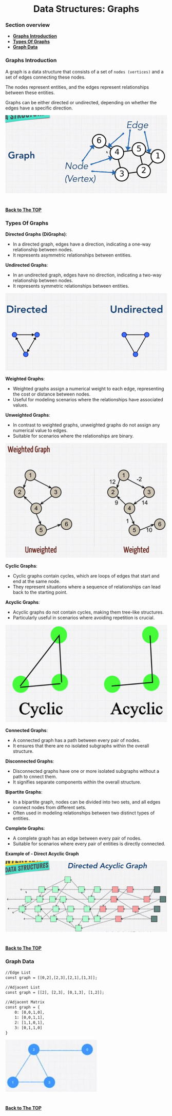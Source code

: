 <h1 align="center">Data Structures: Graphs</h1>

### Section overview
* **[Graphs Introduction](#graphs-introduction)**
* **[Types Of Graphs](#types-of-graphs)**
* **[Graph Data](#graph-data)**



### Graphs Introduction
A graph is a data structure that consists of a set of ``nodes (vertices)`` and a set of edges connecting these nodes. 

The nodes represent entities, and the edges represent relationships between these entities. 

Graphs can be either directed or undirected, depending on whether the edges have a specific direction.

![Graphs](https://github.com/tsokac2/-_-_Data_Structures_Algorithms/blob/main/src/26.JPG)

#
**[Back to The TOP](#section-overview)**

### Types Of Graphs

**Directed Graphs (DiGraphs)**:
- In a directed graph, edges have a direction, indicating a one-way relationship between nodes.
- It represents asymmetric relationships between entities.

**Undirected Graphs**:
- In an undirected graph, edges have no direction, indicating a two-way relationship between nodes.
- It represents symmetric relationships between entities.

![Directed](https://github.com/tsokac2/-_-_Data_Structures_Algorithms/blob/main/src/27.JPG)

**Weighted Graphs**:

- Weighted graphs assign a numerical weight to each edge, representing the cost or distance between nodes.
- Useful for modeling scenarios where the relationships have associated values.

**Unweighted Graphs**:

- In contrast to weighted graphs, unweighted graphs do not assign any numerical value to edges.
- Suitable for scenarios where the relationships are binary.

![Unweighted](https://github.com/tsokac2/-_-_Data_Structures_Algorithms/blob/main/src/28.JPG)

**Cyclic Graphs**:

- Cyclic graphs contain cycles, which are loops of edges that start and end at the same node.
- They represent situations where a sequence of relationships can lead back to the starting point.

**Acyclic Graphs**:
- Acyclic graphs do not contain cycles, making them tree-like structures.
- Particularly useful in scenarios where avoiding repetition is crucial.

![Cyclic](https://github.com/tsokac2/-_-_Data_Structures_Algorithms/blob/main/src/29.JPG)

**Connected Graphs**:
- A connected graph has a path between every pair of nodes.
- It ensures that there are no isolated subgraphs within the overall structure.

**Disconnected Graphs**:
- Disconnected graphs have one or more isolated subgraphs without a path to cnnect them.
- It signifies separate components within the overall structure.

**Bipartite Graphs**:
- In a bipartite graph, nodes can be divided into two sets, and all edges connect nodes from different sets.
- Often used in modeling relationships between two distinct types of entities.

**Complete Graphs**:
- A complete graph has an edge between every pair of nodes.
- Suitable for scenarios where every pair of entities is directly connected.

**Example of - Direct Acyclic Graph**

![Direct Acyclic Graph](https://github.com/tsokac2/-_-_Data_Structures_Algorithms/blob/main/src/30.JPG)

#
**[Back to The TOP](#section-overview)**

### Graph Data

```
//Edge List
const graph = [[0,2],[2,3],[2,1],[1,3]];
```

```
//Adjacent List
const graph = [[2], [2,3], [0,1,3], [1,2]];
```

```
//Adjacent Matrix
const graph = {
    0: [0,0,1,0],
    1: [0,0,1,1],
    2: [1,1,0,1],
    3: [0,1,1,0]
}
```
![Graph Data](https://github.com/tsokac2/-_-_Data_Structures_Algorithms/blob/main/src/31.JPG)

#
**[Back to The TOP](#section-overview)**